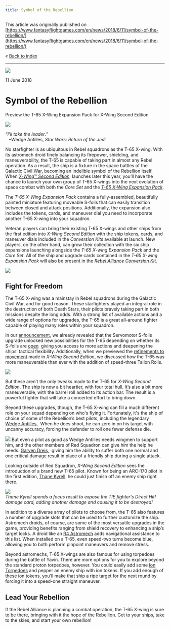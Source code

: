 ```yaml
---
title: Symbol of the Rebellion
---
```


This article was originally published on [https://www.fantasyflightgames.com/en/news/2018/6/11/symbol-of-the-rebellion/](https://www.fantasyflightgames.com/en/news/2018/6/11/symbol-of-the-rebellion/)

&laquo; [Back to index](../index.md)

---

![](0ab37121689850a63e9752b8609901a6.png)

11 June 2018

Symbol of the Rebellion
=======================

Preview the T-65 X-Wing Expansion Pack for X-Wing Second Edition

![](b89571d7b434b3508b5bca4d150854a7.png)

_“I’ll take the leader_._”_  
   –Wedge Antilles, _Star Wars: Return of the Jedi_

No starfighter is as ubiquitous in Rebel squadrons as the T-65 X-wing. With its astromech droid finely balancing its firepower, shielding, and maneuverability, the T-65 is capable of taking part in almost any Rebel operation. As a result, the ship is a fixture in the space battles of the Galactic Civil War, becoming an indelible symbol of the Rebellion itself. When [_X-Wing_™ _Second Edition_](#)  launches later this year, you’ll have the chance to launch your own group of T-65 X-wings into the next evolution of space combat with both the _Core Set_ and the _[T-65 X-Wing Expansion Pack](https://www.fantasyflightgames.com/en/products/x-wing-second-edition/products/t-65-x-wing-expansion-pack/)_.

The _T-65 X-Wing Expansion Pack_ contains a fully-assembled, beautifully painted miniature featuring moveable S-foils that can easily transition between closed and attack positions. Additionally, the expansion also includes the tokens, cards, and maneuver dial you need to incorporate another T-65 X-wing into your squadron.

Veteran players can bring their existing T-65 X-wings and other ships from the first edition into _X-Wing Second Edition_ with the ship tokens, cards, and maneuver dials included in the _Conversion Kits_ available at launch. New players, on the other hand, can grow their collection with the six ship expansions launching alongside the _T-65 X-wing Expansion Pack_ and the _Core Set_. All of the ship and upgrade cards contained in the _T-65 X-wing Expansion Pack_ will also be present in the _[Rebel Alliance Conversion Kit](https://www.fantasyflightgames.com/en/products/x-wing-second-edition/products/rebel-alliance-conversion-kit/)_.

![](b66bb48433ec8b8de6d467f6883c41da.png)

Fight for Freedom
-----------------

The T-65 X-wing was a mainstay in Rebel squadrons during the Galactic Civil War, and for good reason. These starfighters played an integral role in the destruction of both Death Stars, their pilots bravely taking part in both missions despite the long odds. With a strong list of available actions and a wide range of options for upgrades, the T-65 is a great all-around fighter capable of playing many roles within your squadron.

In our [announcement](https://www.fantasyflightgames.com/en/news/2018/5/1/all-wings-report-in-1/), we already revealed that the Servomotor S-foils upgrade unlocked new possibilities for the T-65 depending on whether its S-foils are [open](211a46b03cd72304a4bba22cea6f3138.png)  giving you access to more actions and deepening the ships’ tactical flexibility. Additionally, when we previewed the [refinements to movement](https://www.fantasyflightgames.com/en/news/2018/5/9/a-few-maneuvers/) made in _X-Wing Second Edition_, we discussed how the T-65 was more maneuverable than ever with the addition of speed-three Tallon Rolls.

![](391c23b594cd14ff9d3bb2e37c7e334c.png)

But these aren’t the only tweaks made to the T-65 for _X-Wing Second Edition_. The ship is now a bit heartier, with four total hull. It’s also a bit more maneuverable, with the barrel roll added to its action bar. The result is a powerful fighter that will take a concerted effort to bring down.

Beyond these upgrades, though, the T-65 X-wing can fill a much different role on your squad depending on who's flying it. Fortunately, it's the ship of choice of some of the Rebellion’s best pilots, including the legendary [Wedge Antilles.](3ebcad7911cc35e0d349a06b66c40a11.png)  When he does shoot, he can zero in on his target with uncanny accuracy, forcing the defender to roll one fewer defense die.     

![](343965558dee738596efc1d343810634.png) But even a pilot as good as Wedge Antilles needs wingmen to support him, and the other members of Red Squadron can give him the help he needs. [Garven Dreis,](fde94b5089f9e5cac5d881bee8c3b3b9.png)    giving him the ability to suffer both one normal and one critical damage result in place of a friendly ship during a single attack.

Looking outside of Red Squadron, _X-Wing Second Edition_ sees the introduction of a brand new T-65 pilot. Known for being an ARC-170 pilot in the first edition, [Thane Kyrell](637105c8e271e47603cf440d05d212d2.png)  he could just finish off an enemy ship right there.

![](a627f116fd8ac765296f000b20dcd06b.png)  
_Thane Kyrell spends a focus result to expose the TIE fighter's Direct Hit! damage card, adding another damage and causing it to be destroyed!_

In addition to a diverse array of pilots to choose from, the T-65 also features a number of upgrade slots that can be used to further customize the ship. Astromech droids, of course, are some of the most versatile upgrades in the game, providing benefits ranging from shield recovery to enhancing a ship’s target locks. A droid like an [R4 Astromech](67180a24bd28a37ce884d63219e78853.png) adds navigational assistance to this list. When installed on a T-65, even speed-two turns become blue, allowing you to both perform pinpoint maneuvers and remove stress.

Beyond astromechs, T-65 X-wings are also famous for using torpedoes during the battle of Yavin. There are more options for you to explore beyond the standard proton torpedoes, however. You could easily add some [Ion Torpedoes](4ea63b6d92c253862a3423a3ccd1c6ea.png) and pepper an enemy ship with ion tokens. If you add enough of these ion tokens, you’ll make that ship a ripe target for the next round by forcing it into a speed-one straight maneuver.

Lead Your Rebellion
-------------------

If the Rebel Alliance is planning a combat operation, the T-65 X-wing is sure to be there, bringing with it the hope of the Rebellion. Get to your ships, take to the skies, and start your own rebellion!

[](http://community.fantasyflightgames.com/index.php?/forum/222-x-wing/)